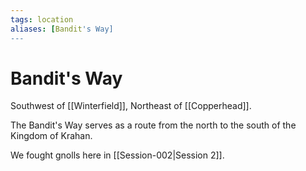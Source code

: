 ```yaml
---
tags: location 
aliases: [Bandit's Way]
---
```

# Bandit's Way
Southwest of [[Winterfield]], Northeast of [[Copperhead]].

The Bandit's Way serves as a route from the north to the south of the Kingdom of Krahan.

We fought gnolls here in [[Session-002|Session 2]].

